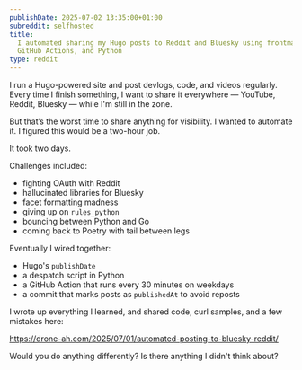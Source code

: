 ```yaml
---
publishDate: 2025-07-02 13:35:00+01:00
subreddit: selfhosted
title:
  I automated sharing my Hugo posts to Reddit and Bluesky using frontmatter,
  GitHub Actions, and Python
type: reddit
---
```


I run a Hugo-powered site and post devlogs, code, and videos regularly. Every
time I finish something, I want to share it everywhere — YouTube, Reddit,
Bluesky — while I'm still in the zone.

But that’s the worst time to share anything for visibility. I wanted to automate
it. I figured this would be a two-hour job.

It took two days.

Challenges included:

- fighting OAuth with Reddit
- hallucinated libraries for Bluesky
- facet formatting madness
- giving up on `rules_python`
- bouncing between Python and Go
- coming back to Poetry with tail between legs

Eventually I wired together:

- Hugo's `publishDate`
- a despatch script in Python
- a GitHub Action that runs every 30 minutes on weekdays
- a commit that marks posts as `publishedAt` to avoid reposts

I wrote up everything I learned, and shared code, curl samples, and a few
mistakes here:

https://drone-ah.com/2025/07/01/automated-posting-to-bluesky-reddit/

Would you do anything differently? Is there anything I didn't think about?

